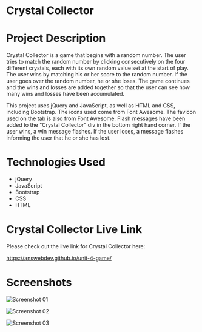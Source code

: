 # Crystal Collector

# Project Description

Crystal Collector is a game that begins with a random number. The user tries to match the random number by clicking consecutively on the four different crystals, each with its own random value set at the start of play. The user wins by matching his or her score to the random number. If the user goes over the random number, he or she loses. The game continues and the wins and losses are added together so that the user can see how many wins and losses have been accumulated.

This project uses jQuery and JavaScript, as well as HTML and CSS, including Bootstrap. The icons used come from Font Awesome. The favicon used on the tab is also from Font Awesome. Flash messages have been added to the "Crystal Collector" div in the bottom right hand corner. If the user wins, a win message flashes. If the user loses, a message flashes informing the user that he or she has lost.

# Technologies Used

* jQuery
* JavaScript
* Bootstrap
* CSS
* HTML

# Crystal Collector Live Link

Please check out the live link for Crystal Collector here:

https://answebdev.github.io/unit-4-game/

# Screenshots

![Screenshot 01](screenshots/triviaGame-screenshot-01.png "Trivia Questions")

![Screenshot 02](screenshots/triviaGame-screenshot-02.jpg "Scoreboard")

![Screenshot 03](screenshots/triviaGameDemo.gif "Demo")
